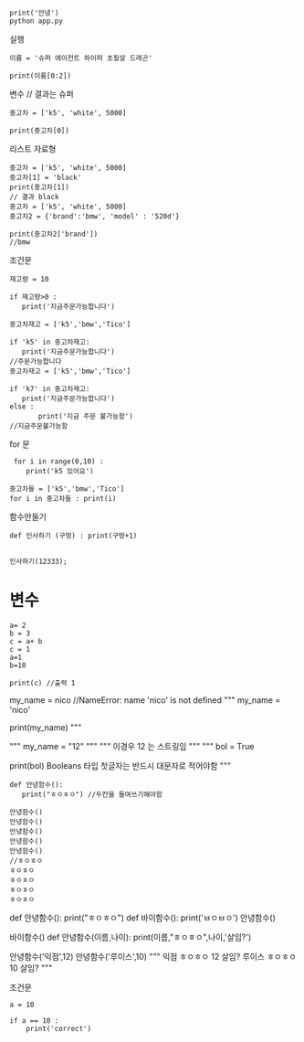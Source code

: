 ```
print('안녕')
python app.py
```

실행

```
이름 = '슈퍼 에이전트 하이퍼 초필살 드래곤'

print(이름[0:2])
```

변수 // 결과는 슈퍼

```
중고차 = ['k5', 'white', 5000]

print(중고차[0])
```

리스트 자료형

```
중고차 = ['k5', 'white', 5000]
중고차[1] = 'black'
print(중고차[1])
// 결과 black
중고차 = ['k5', 'white', 5000]
중고차2 = {'brand':'bmw', 'model' : '520d'}

print(중고차2['brand'])
//bmw
```

조건문

```
재고량 = 10

if 재고량>0 :
   print('지금주문가능합니다')
```

```
중고차재고 = ['k5','bmw','Tico']

if 'k5' in 중고차재고:
   print('지금주문가능합니다')
//주문가능합니다
중고차재고 = ['k5','bmw','Tico']

if 'k7' in 중고차재고:
   print('지금주문가능합니다')
else :
       print('지금 주문 불가능함')
//지금주문불가능함
```

for 문

```
 for i in range(0,10) :
    print('k5 있어요')

중고차들 = ['k5','bmw','Tico']
for i in 중고차들 : print(i)
```

함수만들기

```
def 인사하기 (구멍) : print(구멍+1)


인사하기(12333);
```

# 변수
~~~
a= 2
b = 3
c = a+ b
c = 1
a=1
b=10

print(c) //출력 1
~~~

my_name = nico
//NameError: name 'nico' is not defined
""" my_name = 'nico'

print(my_name) """

""" my_name = "12" """
""" 이경우 12 는 스트링임 """
""" bol = True

print(bol)
Booleans  타입 첫글자는 반드시 대문자로 적어야함 
 """


 ~~~
 def 안녕함수():
    print("ㅎㅇㅎㅇ") //두칸을 들여쓰기해야함
    
안녕함수()
안녕함수()
안녕함수()
안녕함수()
안녕함수()
//ㅎㅇㅎㅇ
ㅎㅇㅎㅇ
ㅎㅇㅎㅇ
ㅎㅇㅎㅇ
ㅎㅇㅎㅇ
~~~
def 안녕함수():
    print("ㅎㅇㅎㅇ")
def 바이함수():
    print('ㅂㅇㅂㅇ')
    안녕함수()
 
바이함수()
def 안녕함수(이름,나이):
    print(이름,"ㅎㅇㅎㅇ",나이,'살임?')
 
 
안녕함수('익점',12)
안녕함수('루이스',10)
""" 익점 ㅎㅇㅎㅇ 12 살임?
루이스 ㅎㅇㅎㅇ 10 살임? """

조건문
~~~
a = 10

if a == 10 : 
    print('correct')
~~~
